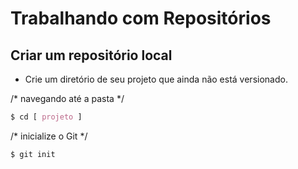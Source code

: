 # Trabalhando com Repositórios

## Criar um repositório local

* Crie um diretório de seu  projeto que ainda não está versionado. 

/* navegando até a pasta */
``` css
$ cd [ projeto ]
```
/* inicialize o Git */

``` css
$ git init
``` 